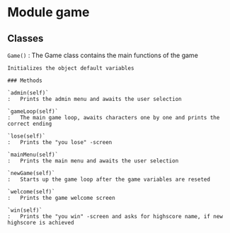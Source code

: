 Module game
===========

Classes
-------

`Game()`
:   The Game class contains the main functions of the game
    
    Initializes the object default variables

    ### Methods

    `admin(self)`
    :   Prints the admin menu and awaits the user selection

    `gameLoop(self)`
    :   The main game loop, awaits characters one by one and prints the correct ending

    `lose(self)`
    :   Prints the "you lose" -screen

    `mainMenu(self)`
    :   Prints the main menu and awaits the user selection

    `newGame(self)`
    :   Starts up the game loop after the game variables are reseted

    `welcome(self)`
    :   Prints the game welcome screen

    `win(self)`
    :   Prints the "you win" -screen and asks for highscore name, if new highscore is achieved